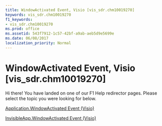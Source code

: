```yaml
---
title: WindowActivated Event, Visio [vis_sdr.chm10019270]
keywords: vis_sdr.chm10019270
f1_keywords:
- vis_sdr.chm10019270
ms.prod: office
ms.assetid: 543f7912-1c57-42bf-a9ab-aeb5d9e5699e
ms.date: 06/08/2017
localization_priority: Normal
---
```



# WindowActivated Event, Visio [vis_sdr.chm10019270]

Hi there! You have landed on one of our F1 Help redirector pages. Please select the topic you were looking for below.

[Application.WindowActivated Event (Visio)](http://msdn.microsoft.com/library/ef89f592-b457-b170-0e2e-84d9e1c572f2%28Office.15%29.aspx)

[InvisibleApp.WindowActivated Event (Visio)](http://msdn.microsoft.com/library/8ed197e5-945b-aab1-d90d-ed5c448937ce%28Office.15%29.aspx)


